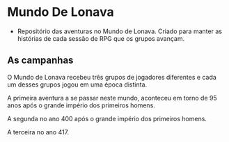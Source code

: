 # Mundo De Lonava

- Repositório das aventuras no Mundo de Lonava. Criado para manter as histórias de cada sessão de RPG que os grupos avançam.



## As campanhas

O Mundo de Lonava recebeu três grupos de jogadores diferentes e cada um desses grupos jogou em uma época distinta. 

A primeira aventura a se passar neste mundo, aconteceu em torno de 95 anos após o grande império dos primeiros homens. 

A segunda no ano 400 após o grande império dos primeiros homens.

A terceira no ano 417.
